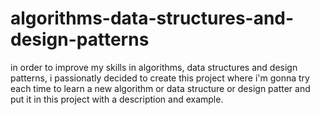# algorithms-data-structures-and-design-patterns

in order to improve my skills in algorithms, data structures and design patterns, i passionatly decided to create this project where i'm gonna try each time to learn a new algorithm or data structure or design patter and put it in this project with a description and example.
